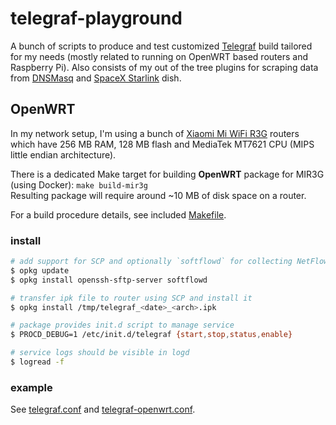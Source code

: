# telegraf-playground

A bunch of scripts to produce and test customized [Telegraf][telegraf] build tailored for my needs (mostly related to
running on OpenWRT based routers and Raspberry Pi). Also consists of my out of the tree plugins for scraping data from
[DNSMasq][dnsmasq] and [SpaceX Starlink][starlink] dish.

## OpenWRT

In my network setup, I'm using a bunch of [Xiaomi Mi WiFi R3G][mir3g] routers which have 256 MB RAM, 128 MB flash and
MediaTek MT7621 CPU (MIPS little endian architecture).

There is a dedicated Make target for building **OpenWRT** package for MIR3G (using Docker): `make build-mir3g` \
Resulting package will require around ~10 MB of disk space on a router.

For a build procedure details, see included [Makefile](Makefile).

### install

```sh
# add support for SCP and optionally `softflowd` for collecting NetFlow data
$ opkg update
$ opkg install openssh-sftp-server softflowd

# transfer ipk file to router using SCP and install it
$ opkg install /tmp/telegraf_<date>_<arch>.ipk

# package provides init.d script to manage service
$ PROCD_DEBUG=1 /etc/init.d/telegraf {start,stop,status,enable}

# service logs should be visible in logd
$ logread -f
```

### example

See [telegraf.conf](telegraf.conf) and [telegraf-openwrt.conf](telegraf-openwrt.conf).


[telegraf]: https://github.com/influxdata/telegraf
[dnsmasq]: https://github.com/b0ch3nski/go-dnsmasq-utils
[starlink]: https://github.com/b0ch3nski/go-starlink
[mir3g]: https://openwrt.org/toh/xiaomi/mir3g
